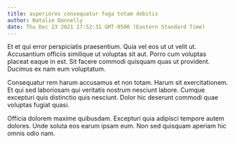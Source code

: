 ```yaml
---
title: asperiores consequatur fuga totam debitis
author: Natalie Donnelly
date: Thu Dec 23 2021 17:52:31 GMT-0500 (Eastern Standard Time)
---
```

Et et qui error perspiciatis praesentium. Quia vel eos ut ut velit ut. Accusantium officiis similique ut voluptas sit aut. Porro cum voluptas placeat eaque in est. Sit facere commodi quisquam quas ut provident. Ducimus ex nam eum voluptatum.

 Consequatur rem harum accusamus et non totam. Harum sit exercitationem. Et qui sed laboriosam qui veritatis nostrum nesciunt labore. Cumque excepturi quis distinctio quis nesciunt. Dolor hic deserunt commodi quae voluptas fugiat quasi.

 Officia dolorem maxime quibusdam. Excepturi quia adipisci tempore autem dolores. Unde soluta eos earum ipsam eum. Non sed quisquam aperiam hic omnis odio nam.